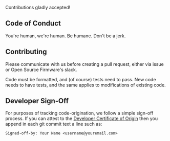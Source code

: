 Contributions gladly accepted!

## Code of Conduct

You're human, we're human. Be humane. Don't be a jerk.

## Contributing

Please communicate with us before creating a pull request, either via issue or Open Source Firmware's slack.

Code must be formatted, and (of course) tests need to pass. New code needs to have tests, and the same applies to modifications of existing code.

## Developer Sign-Off

For purposes of tracking code-origination, we follow a simple sign-off
process.  If you can attest to the [Developer Certificate of
Origin](https://developercertificate.org/) then you append in each git
commit text a line such as:
```
Signed-off-by: Your Name <username@youremail.com>
```
